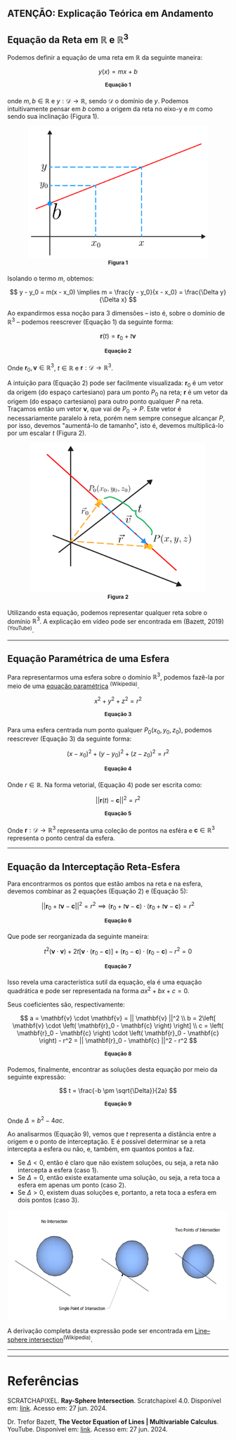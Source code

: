 ## ATENÇÃO: Explicação Teórica em Andamento

## Equação da Reta em $\mathbb{R}$ e $\mathbb{R}^3$

Podemos definir a equação de uma reta em $\mathbb{R}$ da seguinte maneira:

$$
y(x) = mx + b
$$

<div align="center" style="margin-bottom:20px; font-size:12px">
    <b>Equação 1</b>
</div>

onde $m, b \in \mathbb{R}$ e $y : \mathcal{D} \rightarrow \mathbb{R}$, sendo $\mathcal{D}$ o domínio de $y$. Podemos intuitivamente pensar em $b$ como a origem da reta no eixo-y e $m$ como sendo sua inclinação (Figura 1). 

<center><img src="img/figura1.png" style="width:410px; height: 300px;"/></center>

<div align="center" style="margin-bottom:20px; font-size:12px">
    <b>Figura 1</b>
</div>

Isolando o termo $m$, obtemos:

$$
y - y_0 = m(x - x_0) \implies m = \frac{y - y_0}{x - x_0} = \frac{\Delta y}{\Delta x} 
$$

Ao expandirmos essa noção para 3 dimensões – isto é, sobre o domínio de $\mathbb{R}^3$ – podemos reescrever (Equação 1) da seguinte forma: 

$$
\mathbf{r}(t) = \mathbf{r}_0 + t\mathbf{v}
$$

<div align="center" style="margin-bottom:20px; font-size:12px">
    <b>Equação 2</b>
</div>

Onde $\mathbf{r}_0, \mathbf{v} \in \mathbb{R}^3$, $t \in \mathbb{R}$ e $\mathbf{r}: \mathcal{D} \rightarrow \mathbb{R}^3$.

A intuição para (Equação 2) pode ser facilmente visualizada: $\mathbf{r}_0$ é um vetor da origem (do espaço cartesiano) para um ponto $P_0$ na reta; $\mathbf{r}$ é um vetor da origem (do espaço cartesiano) para outro ponto qualquer $P$ na reta. Traçamos então um vetor $\mathbf{v}$, que vai de $P_0 \rightarrow P$. Este vetor é necessariamente paralelo à reta, porém nem sempre consegue alcançar $P$, por isso, devemos "aumentá-lo de tamanho", isto é, devemos multiplicá-lo por um escalar $t$ (Figura 2). 

<center><img src="img/figura2.png" style="width:400px; height: 340px;"/></center>

<div align="center" style="margin-bottom:20px; font-size:12px">
    <b>Figura 2</b>
</div>

Utilizando esta equação, podemos representar qualquer reta sobre o domínio $\mathbb{R}^3$.
A explicação em vídeo pode ser encontrada em (Bazett, 2019) <sup>(YouTube)</sup>.

---

## Equação Paramétrica de uma Esfera

Para representarmos uma esfera sobre o domínio $\mathbb{R}^3$, podemos fazê-la por meio de uma [equação paramétrica](https://en.wikipedia.org/wiki/Parametric_equation) <sup>(Wikipedia)</sup>.

$$
x^2 + y^2 + z^2 = r^2
$$

<div align="center" style="margin-bottom:20px; font-size:12px">
    <b>Equação 3</b>
</div>

Para uma esfera centrada num ponto qualquer $P_0(x_0, y_0, z_0)$, podemos reescrever (Equação 3) da seguinte forma:

$$
(x - x_0)^2 + (y - y_0)^2 + (z - z_0)^2 = r^2
$$

<div align="center" style="margin-bottom:20px; font-size:12px">
    <b>Equação 4</b>
</div>

Onde $r \in \mathbb{R}$.
Na forma vetorial, (Equação 4) pode ser escrita como:

$$
|| \mathbf{r}(t) - \mathbf{c} ||^2 = r^2
$$

<div align="center" style="margin-bottom:20px; font-size:12px">
    <b>Equação 5</b>
</div>

Onde $\mathbf{r}: \mathcal{D} \rightarrow \mathbb{R}^3$ representa uma coleção de pontos na esféra e $\mathbf{c} \in \mathbb{R}^3$ representa o ponto central da esfera.

---

## Equação da Interceptação Reta-Esfera

Para encontrarmos os pontos que estão ambos na reta e na esfera, devemos combinar as 2 equações (Equação 2) e (Equação 5):

$$
|| \mathbf{r}_0 + t\mathbf{v} - \mathbf{c} ||^2 = r^2 \implies \left( \mathbf{r}_0 + t\mathbf{v} - \mathbf{c} \right) \cdot \left( \mathbf{r}_0 + t\mathbf{v} - \mathbf{c} \right) = r^2
$$

<div align="center" style="margin-bottom:20px; font-size:12px">
    <b>Equação 6</b>
</div>

Que pode ser reorganizada da seguinte maneira:

$$
t^2 \left( \mathbf{v} \cdot \mathbf{v} \right) + 2t\left[ \mathbf{v} \cdot \left( \mathbf{r}_0 - \mathbf{c} \right) \right] + \left( \mathbf{r}_0 - \mathbf{c} \right) \cdot \left( \mathbf{r}_0 - \mathbf{c} \right) - r^2 = 0
$$

<div align="center" style="margin-bottom:20px; font-size:12px">
    <b>Equação 7</b>
</div>

Isso revela uma característica sutil da equação, ela é uma equação quadrática e pode ser representada na forma $ax^2 + bx + c = 0$.

Seus coeficientes são, respectivamente:

$$
a = \mathbf{v} \cdot \mathbf{v} = || \mathbf{v} ||^2 \\
b = 2\left[ \mathbf{v} \cdot \left( \mathbf{r}_0 - \mathbf{c} \right) \right] \\
c = \left( \mathbf{r}_0 - \mathbf{c} \right) \cdot \left( \mathbf{r}_0 - \mathbf{c} \right) - r^2 = || \mathbf{r}_0 - \mathbf{c} ||^2 - r^2
$$

<div align="center" style="margin-bottom:20px; font-size:12px">
    <b>Equação 8</b>
</div>

Podemos, finalmente, encontrar as soluções desta equação por meio da seguinte expressão:

$$
t = \frac{-b \pm \sqrt{\Delta}}{2a}
$$

<div align="center" style="margin-bottom:20px; font-size:12px">
    <b>Equação 9</b>
</div>

Onde $\Delta = b^2 - 4ac$.

Ao analisarmos (Equação 9), vemos que $t$ representa a distância entre a origem e o ponto de interceptação. E é possível determinar se a reta intercepta a esfera ou não, e, também, em quantos pontos a faz.

- Se $\Delta < 0$, então é claro que não existem soluções, ou seja, a reta não intercepta a esfera (caso 1).
- Se $\Delta = 0$, então existe exatamente uma solução, ou seja, a reta toca a esfera em apenas um ponto (caso 2).
- Se $\Delta > 0$, existem duas soluções e, portanto, a reta toca a esfera em dois pontos (caso 3).

<center><img src="img/figura3.png" style="width:500px; height: 250px;"/></center>

A derivação completa desta expressão pode ser encontrada em <a href="https://en.wikipedia.org/wiki/Line%E2%80%93sphere_intersection">Line–sphere intersection</a><sup>(Wikipedia)</sup>.


---



---

# Referências

SCRATCHAPIXEL. **Ray-Sphere Intersection**. Scratchapixel 4.0. Disponível em: <a href="https://www.scratchapixel.com/lessons/3d-basic-rendering/minimal-ray-tracer-rendering-simple-shapes/ray-sphere-intersection.html">link</a>. Acesso em: 27 jun. 2024.

Dr. Trefor Bazett, **The Vector Equation of Lines | Multivariable Calculus**. YouTube. Disponível em: <a href="https://youtu.be/iOeGgZIfryg">link</a>. Acesso em: 27 jun. 2024.
